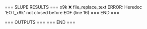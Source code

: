 === SLUPE RESULTS ===
x9k ❌ file_replace_text ERROR: Heredoc 'EOT_x9k' not closed before EOF (line 16)
=== END ===

=== OUTPUTS ===
=== END ===